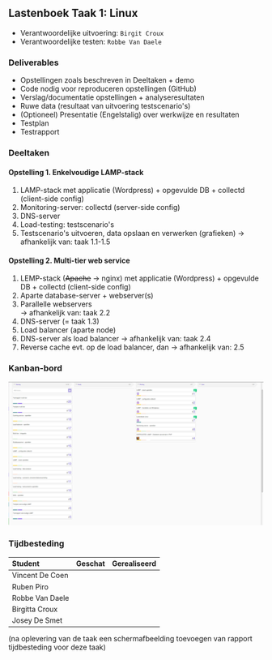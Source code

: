 ## Lastenboek Taak 1: Linux

* Verantwoordelijke uitvoering: `Birgit Croux`
* Verantwoordelijke testen: `Robbe Van Daele`

### Deliverables

* Opstellingen zoals beschreven in Deeltaken + demo
* Code nodig voor reproduceren opstellingen (GitHub)
* Verslag/documentatie opstellingen + analyseresultaten
* Ruwe data (resultaat van uitvoering testscenario's)
* (Optioneel) Presentatie (Engelstalig) over werkwijze en resultaten
* Testplan
* Testrapport

### Deeltaken

#### Opstelling 1. Enkelvoudige LAMP-stack

1. LAMP-stack met applicatie (Wordpress) + opgevulde DB + collectd (client-side config)
2. Monitoring-server: collectd (server-side config)
3. DNS-server
4. Load-testing: testscenario's  
5. Testscenario's uitvoeren, data opslaan en verwerken (grafieken)
  -> afhankelijk van: taak 1.1-1.5

#### Opstelling 2. Multi-tier web service

1. LEMP-stack (~~Apache~~ -> nginx) met applicatie (Wordpress) + opgevulde DB + collectd (client-side config)
2. Aparte database-server + webserver(s)
3. Parallelle webservers  
  -> afhankelijk van: taak 2.2
4. DNS-server (= taak 1.3)
5. Load balancer (aparte node)
6. DNS-server als load balancer
  -> afhankelijk van: taak 2.4
7. Reverse cache
  evt. op de load balancer, dan -> afhankelijk van: 2.5

### Kanban-bord

![Afbeelding huidige toestand Kanban-bord(en) invoegen](/weekrapport/media/w05/kanbanlinux.png "huboard team")

### Tijdbesteding

| Student  | Geschat | Gerealiseerd |
| :---     |    ---: |         ---: |
| Vincent De Coen |         |              |
| Ruben Piro |          |              |
| Robbe Van Daele |          |              |
| Birgitta Croux |         |              |
| Josey De Smet|         |              |


(na oplevering van de taak een schermafbeelding toevoegen van rapport tijdbesteding voor deze taak)
